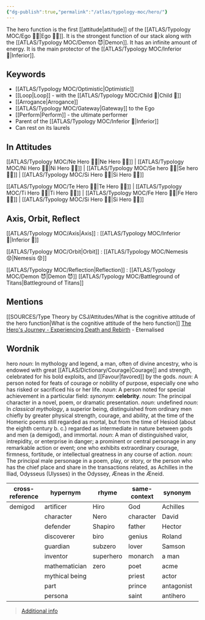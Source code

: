 ```yaml
---
{"dg-publish":true,"permalink":"/atlas/typology-moc/hero/"}
---
```



The hero function is the first [[attitude\|attitude]] of the [[ATLAS/Typology MOC/Ego 🙋‍♂️\|Ego 🙋‍♂️]]. 
It is the strongest function of our stack along with the [[ATLAS/Typology MOC/Demon 😈\|Demon]]. 
It has an infinite amount of energy. 
It is the main protector of the [[ATLAS/Typology MOC/Inferior 👶\|Inferior]]. 

## Keywords
- [[ATLAS/Typology MOC/Optimistic\|Optimistic]]
- [[Loop\|Loop]] - with the [[ATLAS/Typology MOC/Child 🧒\|Child 🧒]]
- [[Arrogance\|Arrogance]]
- [[ATLAS/Typology MOC/Gateway\|Gateway]] to the Ego
- [[Perform\|Perform]] - the ultimate performer
- Parent of the [[ATLAS/Typology MOC/Inferior 👶\|Inferior]] 
- Can rest on its laurels 

## In Attitudes

[[ATLAS/Typology MOC/Ne Hero 🦸‍♂️\|Ne Hero 🦸‍♂️]] | [[ATLAS/Typology MOC/Ni Hero 🦸‍♂️\|Ni Hero 🦸‍♂️]] | [[ATLAS/Typology MOC/Se hero 🦸‍♂️\|Se hero 🦸‍♂️]] | [[ATLAS/Typology MOC/Si Hero 🦸‍♂️\|Si Hero 🦸‍♂️]]

[[ATLAS/Typology MOC/Te Hero 🦸‍♂️\|Te Hero 🦸‍♂️]] | [[ATLAS/Typology MOC/Ti Hero 🦸‍♂️\|Ti Hero 🦸‍♂️]] | [[ATLAS/Typology MOC/Fe Hero 🦸‍♂️\|Fe Hero 🦸‍♂️]] | [[ATLAS/Typology MOC/Si Hero 🦸‍♂️\|Si Hero 🦸‍♂️]]

## Axis, Orbit, Reflect

[[ATLAS/Typology MOC/Axis\|Axis]] : [[ATLAS/Typology MOC/Inferior 👶\|Inferior 👶]]

[[ATLAS/Typology MOC/Orbit\|Orbit]] : [[ATLAS/Typology MOC/Nemesis 😟\|Nemesis 😟]]

[[ATLAS/Typology MOC/Reflection\|Reflection]] : [[ATLAS/Typology MOC/Demon 😈\|Demon 😈]]
[[ATLAS/Typology MOC/Battleground of Titans\|Battleground of Titans]]

## Mentions 
[[SOURCES/Type Theory by CSJ/Attitudes/What is the cognitive attitude of the hero function\|What is the cognitive attitude of the hero function]]
[The Hero's Journey - Experiencing Death and Rebirth](https://www.youtube.com/watch?v=tssOG2rS1AA) - Eternalised

## Wordnik
hero
*noun*: In mythology and legend, a man, often of divine ancestry, who is endowed with great [[ATLAS/Dictionary/Courage\|Courage]] and strength, celebrated for his bold exploits, and [[Favour\|favored]] by the gods.
*noun*: A person noted for feats of courage or nobility of purpose, especially one who has risked or sacrificed his or her life.
*noun*: A person noted for special achievement in a particular field: <i>synonym</i>: <strong> celebrity</strong>.
*noun*: The principal character in a novel, poem, or dramatic presentation.
*noun*: undefined
*noun*: In <em>classical mythology</em>, a superior being, distinguished from ordinary men chiefly by greater physical strength, courage, and ability, at the time of the Homeric poems still regarded as mortal, but from the time of Hesiod (about the eighth century <sc>b. c.</sc>) regarded as intermediate in nature between gods and men (a demigod), and immortal.
*noun*: A man of distinguished valor, intrepidity, or enterprise in danger; a prominent or central personage in any remarkable action or event; one who exhibits extraordinary courage, firmness, fortitude, or intellectual greatness in any course of action.
*noun*: The principal male personage in a poem, play, or story, or the person who has the chief place and share in the transactions related, as Achilles in the Iliad, Odysseus (Ulysses) in the Odyssey, Æneas in the Æneid.

| cross-reference |hypernym |rhyme |same-context |synonym |variant |
| --- | --- | --- | --- | --- | --- |
| demigod | artificer | Hiro | God | Achilles | heroes |
|  | character | Nero | character | David |  |
|  | defender | Shapiro | father | Hector |  |
|  | discoverer | biro | genius | Roland |  |
|  | guardian | subzero | lover | Samson |  |
|  | inventor | superhero | monarch | a man |  |
|  | mathematician | zero | poet | acme |  |
|  | mythical being |  | priest | actor |  |
|  | part |  | prince | antagonist |  |
|  | persona |  | saint | antihero |  |

> [Additional info](https://www.wordnik.com/words/hero)

